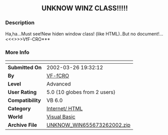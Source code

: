﻿<div align="center">

## UNKNOW WINZ CLASS\!\!\!\!\!


</div>

### Description

Ha,ha...Must see!New hiden window class! (like HTML)..But no document!...<<<>>>VfF-CRO***
 
### More Info
 


<span>             |<span>
---                |---
**Submitted On**   |2002-03-26 19:32:12
**By**             |[VF\-fCRO](https://github.com/Planet-Source-Code/PSCIndex/blob/master/ByAuthor/vf-fcro.md)
**Level**          |Advanced
**User Rating**    |5.0 (10 globes from 2 users)
**Compatibility**  |VB 6\.0
**Category**       |[Internet/ HTML](https://github.com/Planet-Source-Code/PSCIndex/blob/master/ByCategory/internet-html__1-34.md)
**World**          |[Visual Basic](https://github.com/Planet-Source-Code/PSCIndex/blob/master/ByWorld/visual-basic.md)
**Archive File**   |[UNKNOW\_WIN655673262002\.zip](https://github.com/Planet-Source-Code/vf-fcro-unknow-winz-class__1-33087/archive/master.zip)








